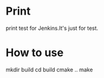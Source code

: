 # Print
print test for Jenkins.It's just for test.

# How to use
mkdir build
cd build
cmake ..
make

